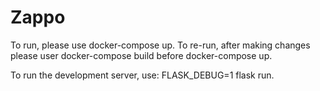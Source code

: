 # Zappo

To run, please use docker-compose up. 
To re-run, after making changes please user docker-compose build before docker-compose up. 


To run the development server, use: FLASK_DEBUG=1 flask run. 